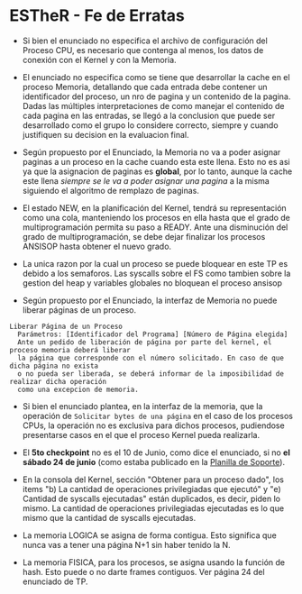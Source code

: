 # ESTheR - Fe de Erratas

* Si bien el enunciado no especifica el archivo de configuración del Proceso CPU, es necesario que contenga al menos, los datos de conexión con el Kernel y con la Memoria.

* El enunciado no especifica como se tiene que desarrollar la cache en el proceso Memoria, detallando que cada entrada debe contener un identificador del proceso, un nro de pagina y un contenido de la pagina. Dadas las múltiples interpretaciones de como manejar el contenido de cada pagina en las entradas, se llegó a la conclusion que puede ser desarrollado como el grupo lo considere correcto, siempre y cuando justifiquen su decision en la evaluacion final.

* Según propuesto por el Enunciado, la Memoria no va a poder asignar paginas a un proceso en la cache cuando esta este llena. Esto no es asi ya que la asignacion de paginas es **global**, por lo tanto, aunque la cache este llena *siempre se le va a poder asignar una pagina* a la misma siguiendo el algoritmo de remplazo de paginas.

* El estado NEW, en la planificación del Kernel, tendrá su representación como una cola, manteniendo los procesos en ella hasta que el grado de multiprogramación permita su paso a READY. Ante una disminución del grado de multiprogramación, se debe dejar finalizar los procesos ANSISOP hasta obtener el nuevo grado.

* La unica razon por la cual un proceso se puede bloquear en este TP es debido a los semaforos. Las syscalls sobre el FS como tambien sobre la gestion del heap y variables globales no bloquean el proceso ansisop

* Según propuesto por el Enunciado, la interfaz de Memoria no puede liberar páginas de un proceso. 
```
Liberar Página de un Proceso
  Parámetros: [Identificador del Programa] [Número de Página elegida]
  Ante un pedido de liberación de página por parte del kernel, el proceso memoria deberá liberar
  la página que corresponde con el número solicitado. En caso de que dicha página no exista
  o no pueda ser liberada, se deberá informar de la imposibilidad de realizar dicha operación
  como una excepcion de memoria.
```

* Si bien el enunciado plantea, en la interfaz de la memoria, que la operación de `Solicitar bytes de una página` en el caso de los procesos CPUs, la operación no es exclusiva para dichos procesos, pudiendose presentarse casos en el que el proceso Kernel pueda realizarla.

* El **5to checkpoint** no es el 10 de Junio, como dice el enunciado, si no **el sábado 24 de junio** (como estaba publicado en la [Planilla de Soporte](http://faq.utn.so/soporte)).

* En la consola del Kernel, sección "Obtener para un proceso dado", los items "b) La cantidad de operaciones privilegiadas que ejecutó" y "e) Cantidad de syscalls ejecutadas" están duplicados, es decir, piden lo mismo. La cantidad de operaciones privilegiadas ejecutadas es lo que mismo que la cantidad de syscalls ejecutadas.  


* La memoria LOGICA se asigna de forma contigua. Esto significa que nunca vas a tener una página N+1 sin haber tenido la N.

* La memoria FISICA, para los procesos, se asigna usando la función de hash. Esto puede o no darte frames contiguos. Ver página 24 del enunciado de TP.
